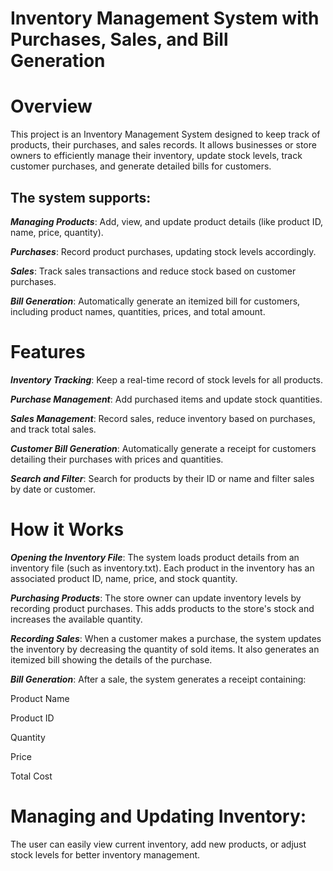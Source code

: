 
# Inventory Management System with Purchases, Sales, and Bill Generation

# Overview
This project is an Inventory Management System designed to keep track of products, their purchases, and sales records. It allows businesses or store owners to efficiently manage their inventory, update stock levels, track customer purchases, and generate detailed bills for customers.

## The system supports:

***Managing Products***: Add, view, and update product details (like product ID, name, price, quantity).

***Purchases***: Record product purchases, updating stock levels accordingly.

***Sales***: Track sales transactions and reduce stock based on customer purchases.

***Bill Generation***: Automatically generate an itemized bill for customers, including product names, quantities, prices, and total amount.

# Features

***Inventory Tracking***: Keep a real-time record of stock levels for all products.

***Purchase Management***: Add purchased items and update stock quantities.

***Sales Management***: Record sales, reduce inventory based on purchases, and track total sales.

***Customer Bill Generation***: Automatically generate a receipt for customers detailing their purchases with prices and quantities.

***Search and Filter***: Search for products by their ID or name and filter sales by date or customer.

# How it Works

***Opening the Inventory File***:
The system loads product details from an inventory file (such as inventory.txt). Each product in the inventory has an associated product ID, name, price, and stock quantity.

***Purchasing Products***:
The store owner can update inventory levels by recording product purchases. This adds products to the store's stock and increases the available quantity.

***Recording Sales***:
When a customer makes a purchase, the system updates the inventory by decreasing the quantity of sold items. It also generates an itemized bill showing the details of the purchase.

***Bill Generation***:
After a sale, the system generates a receipt containing:

Product Name

Product ID

Quantity

Price

Total Cost

# Managing and Updating Inventory:

The user can easily view current inventory, add new products, or adjust stock levels for better inventory management.
